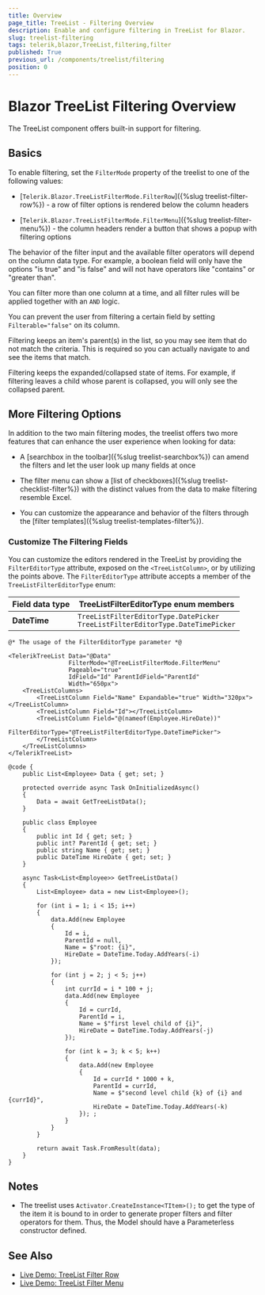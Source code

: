 ```yaml
---
title: Overview
page_title: TreeList - Filtering Overview
description: Enable and configure filtering in TreeList for Blazor.
slug: treelist-filtering
tags: telerik,blazor,TreeList,filtering,filter
published: True
previous_url: /components/treelist/filtering
position: 0
---
```


# Blazor TreeList Filtering Overview

The TreeList component offers built-in support for filtering.

## Basics

To enable filtering, set the `FilterMode` property of the treelist to one of the following values:

* [`Telerik.Blazor.TreeListFilterMode.FilterRow`]({%slug treelist-filter-row%}) - a row of filter options is rendered below the column headers

* [`Telerik.Blazor.TreeListFilterMode.FilterMenu`]({%slug treelist-filter-menu%}) - the column headers render a button that shows a popup with filtering options

The behavior of the filter input and the available filter operators will depend on the column data type. For example, a boolean field will only have the options "is true" and "is false" and will not have operators like "contains" or "greater than".

You can filter more than one column at a time, and all filter rules will be applied together with an `AND` logic.

You can prevent the user from filtering a certain field by setting `Filterable="false"` on its column.


Filtering keeps an item's parent(s) in the list, so you may see item that do not match the criteria. This is required so you can actually navigate to and see the items that match.

Filtering keeps the expanded/collapsed state of items. For example, if filtering leaves a child whose parent is collapsed, you will only see the collapsed parent.

## More Filtering Options

In addition to the two main filtering modes, the treelist offers two more features that can enhance the user experience when looking for data:

* A [searchbox in the toolbar]({%slug treelist-searchbox%}) can amend the filters and let the user look up many fields at once

* The filter menu can show a [list of checkboxes]({%slug treelist-checklist-filter%}) with the distinct values from the data to make filtering resemble Excel.

* You can customize the appearance and behavior of the filters through the [filter templates]({%slug treelist-templates-filter%}).


### Customize The Filtering Fields

You can customize the editors rendered in the TreeList
by providing the `FilterEditorType` attribute, exposed on the `<TreeListColumn>`, or by utilizing the points above. The `FilterEditorType` attribute accepts a member of the `TreeListFilterEditorType` enum:

| Field data type | TreeListFilterEditorType enum members              |
|-----------------|------------------------------------------|
| **DateTime**  | `TreeListFilterEditorType.DatePicker`<br> `TreeListFilterEditorType.DateTimePicker` |


````CSHTML
@* The usage of the FilterEditorType parameter *@

<TelerikTreeList Data="@Data" 
                 FilterMode="@TreeListFilterMode.FilterMenu"
                 Pageable="true" 
                 IdField="Id" ParentIdField="ParentId" 
                 Width="650px">
    <TreeListColumns>
        <TreeListColumn Field="Name" Expandable="true" Width="320px"></TreeListColumn>
        <TreeListColumn Field="Id"></TreeListColumn>
        <TreeListColumn Field="@(nameof(Employee.HireDate))"
                        FilterEditorType="@TreeListFilterEditorType.DateTimePicker">
        </TreeListColumn>
    </TreeListColumns>
</TelerikTreeList>

@code {
    public List<Employee> Data { get; set; }

    protected override async Task OnInitializedAsync()
    {
        Data = await GetTreeListData();
    }

    public class Employee
    {
        public int Id { get; set; }
        public int? ParentId { get; set; }
        public string Name { get; set; }
        public DateTime HireDate { get; set; }
    }

    async Task<List<Employee>> GetTreeListData()
    {
        List<Employee> data = new List<Employee>();

        for (int i = 1; i < 15; i++)
        {
            data.Add(new Employee
            {
                Id = i,
                ParentId = null,
                Name = $"root: {i}",
                HireDate = DateTime.Today.AddYears(-i)
            });

            for (int j = 2; j < 5; j++)
            {
                int currId = i * 100 + j;
                data.Add(new Employee
                {
                    Id = currId,
                    ParentId = i,
                    Name = $"first level child of {i}",
                    HireDate = DateTime.Today.AddYears(-j)
                });

                for (int k = 3; k < 5; k++)
                {
                    data.Add(new Employee
                    {
                        Id = currId * 1000 + k,
                        ParentId = currId,
                        Name = $"second level child {k} of {i} and {currId}",
                        HireDate = DateTime.Today.AddYears(-k)
                    }); ;
                }
            }
        }

        return await Task.FromResult(data);
    }
}
````


## Notes

* The treelist uses `Activator.CreateInstance<TItem>();` to get the type of the item it is bound to in order to generate proper filters and filter operators for them. Thus, the Model should have a Parameterless constructor defined.

## See Also

  * [Live Demo: TreeList Filter Row](https://demos.telerik.com/blazor-ui/treelist/filter-row)
  * [Live Demo: TreeList Filter Menu](https://demos.telerik.com/blazor-ui/treelist/filter-menu)
